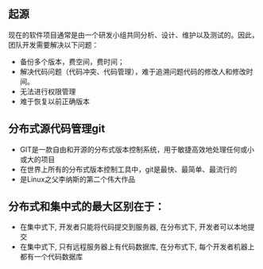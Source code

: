 ## 起源

现在的软件项目通常是由一个研发小组共同分析、设计、维护以及测试的。因此，团队开发需要解决以下问题：
- 备份多个版本，费空间，费时间；
- 解决代码问题（代码冲突、代码管理），难于追溯问题代码的修改人和修改时间。
- 无法进行权限管理
- 难于恢复以前正确版本

## 分布式源代码管理git
 
- GIT是一款自由和开源的分布式版本控制系统，用于敏捷高效地处理任何或小或大的项目
- 在世界上所有的分布式版本控制工具中，git是最快、最简单、最流行的
- 是Linux之父李纳斯的第二个伟大作品
 

## 分布式和集中式的最大区别在于：
- 在集中式下, 开发者只能将代码提交到服务器, 在分布式下, 开发者可以本地提交
- 在集中式下, 只有远程服务器上有代码数据库, 在分布式下, 每个开发者机器上都有一个代码数据库